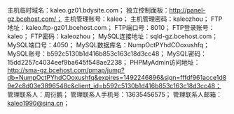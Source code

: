 主机临时域名：kaleo.gz01.bdysite.com；
独立控制面板：http://panel-gz.bcehost.com/；
主机管理账号：kaleo；
主机管理密码：kaleozhou；
FTP地址：kaleo.ftp-gz01.bcehost.com；
FTP端口号：8010；
FTP登录账号：kaleo；
FTP密码：kaleozhou；
MySQL连接地址：sqld-gz.bcehost.com；
MySQL端口号：4050；
MySQL数据库名：NumpOctPYhdCOoxushfq；
MySQL账号：b592c5130b1d416b853c163c18d3cc48；
MySQL密码：15dd2257c4034eef9ba645f548ae2238；
PHPMyAdmin访问地址：http://sma-gz.bcehost.com/pmap/jump?db=NumpOctPYhdCOoxushfq&expires=1492246896&sign=fffdf961acce1d89e2c8d03e3896548c&client_id=b592c5130b1d416b853c163c18d3cc48；
管理联系人：周衍鹏；
管理联系人手机号：13635456575；
管理联系人邮箱：kaleo1990@sina.cn；
